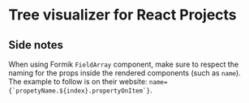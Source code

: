 # Tree visualizer for React Projects

## Side notes

When using Formik `FieldArray` component, make sure to respect the naming for the props inside the rendered components (such as `name`).<br>
The example to follow is on their website: `` name={`propetyName.${index}.propertyOnItem`} ``.
